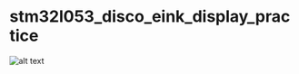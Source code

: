 # stm32l053_disco_eink_display_practice
![alt text](https://github.com/IsikcanYilmaz/stm32l053_disco_eink_display_practice/blob/master/20170826_104507.jpg)
